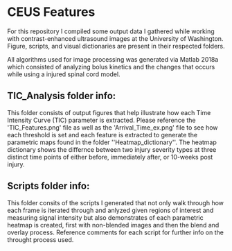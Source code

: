 # CEUS Features

For this repository I compiled some output data I gathered while working with contrast-enhanced ultrasound images at the University of Washington. Figure, scripts, and visual dictionaries are present in their respected folders.

All algorithms used for image processing was generated via Matlab 2018a which consisted of analyzing bolus kinetics and the changes that occurs while using a injured spinal cord model. 


## TIC_Analysis folder info:

This folder consists of output figures that help illustrate how each Time Intensity Curve (TIC) parameter is extracted. Please reference the 'TIC_Features.png' file as well as the 'Arrival_Time_ex.png' file to see how each threshold is set and each feature is extracted to generate the parametric maps found in the folder ''Heatmap_dictionary''. The heatmap dictionary shows the differnce between two injury severity types at three distinct time points of either before, immediately after, or 10-weeks post injury.


## Scripts folder info:

This folder consits of the scripts I generated that not only walk through how each frame is iterated through and anlyzed given regions of interest and measuring signal intensity but also demonstrates of each parametric heatmap is created, first with non-blended images and then the blend and overlay process. Reference comments for each script for further info on the throught process used. 





